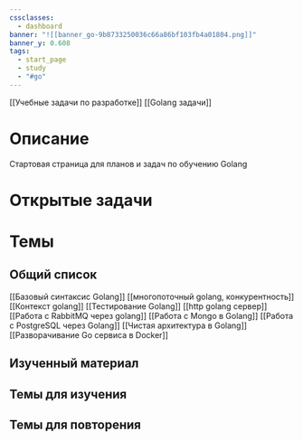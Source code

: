 ```yaml
---
cssclasses:
  - dashboard
banner: "![[banner_go-9b8733250036c66a86bf103fb4a01804.png]]"
banner_y: 0.608
tags:
  - start_page
  - study
  - "#go"
---
```

[[Учебные задачи по разработке]]
[[Golang задачи]]
# Описание
Стартовая страница для планов и задач по обучению Golang


# Открытые задачи


# Темы

## Общий список
[[Базовый синтаксис Golang]]
[[многопоточный golang, конкурентность]]
[[Контекст golang]]
[[Тестирование Golang]]
[[http golang сервер]]
[[Работа с RabbitMQ через golang]]
[[Работа с Mongo в Golang]]
[[Работа с PostgreSQL через Golang]]
[[Чистая архитектура в Golang]]
[[Разворачивание Go сервиса в Docker]]
## Изученный материал

## Темы для изучения

## Темы для повторения


